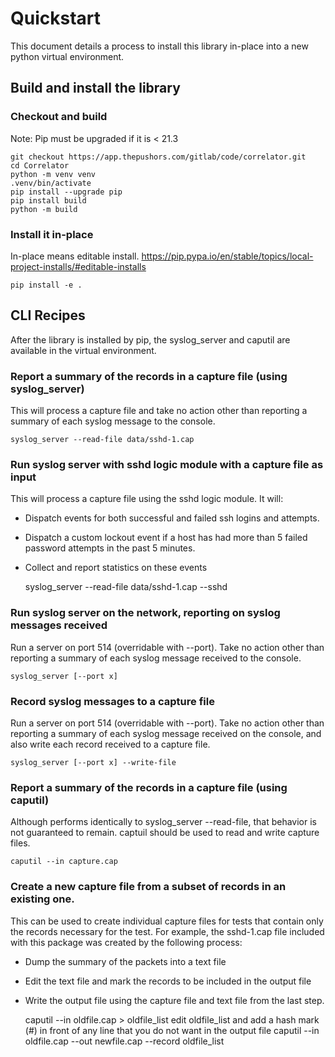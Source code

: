 # Quickstart

This document details a process to install this library in-place into a new python virtual environment. 

## Build and install the library

### Checkout and build

Note: Pip must be upgraded if it is < 21.3

    git checkout https://app.thepushors.com/gitlab/code/correlator.git
    cd Correlator
    python -m venv venv
    .venv/bin/activate
    pip install --upgrade pip
    pip install build
    python -m build

### Install it in-place

In-place means editable install. https://pip.pypa.io/en/stable/topics/local-project-installs/#editable-installs

    pip install -e .

## CLI Recipes
After the library is installed by pip, the syslog_server and caputil are available in the virtual environment.

### Report a summary of the records in a capture file (using syslog_server)
This will process a capture file and take no action other than reporting a summary of each syslog message to the
console.

    syslog_server --read-file data/sshd-1.cap

### Run syslog server with sshd logic module with a capture file as input
This will process a capture file using the sshd logic module. It will:

- Dispatch events for both successful and failed ssh logins and attempts. 
- Dispatch a custom lockout event if a host has had more than 5 failed password attempts in the past 5 minutes.
- Collect and report statistics on these events 


    syslog_server --read-file data/sshd-1.cap --sshd

### Run syslog server on the network, reporting on syslog messages received
Run a server on port 514 (overridable with --port). Take no action other than reporting a summary of each syslog
message received to the console.

    syslog_server [--port x]

### Record syslog messages to a capture file
Run a server on port 514 (overridable with --port). Take no action other than reporting a summary of each syslog
message received on the console, and also write each record received to a capture file.

    syslog_server [--port x] --write-file

### Report a summary of the records in a capture file (using caputil)
Although performs identically to syslog_server --read-file, that behavior is not guaranteed to remain. captuil should
be used to read and write capture files.

    caputil --in capture.cap

### Create a new capture file from a subset of records in an existing one.
This can be used to create individual capture files for tests that contain only the records necessary for the test.
For example, the sshd-1.cap file included with this package was created by the following process:

- Dump the summary of the packets into a text file
- Edit the text file and mark the records to be included in the output file
- Write the output file using the capture file and text file from the last step.


    caputil --in oldfile.cap > oldfile_list
    edit oldfile_list and add a hash mark (#) in front of any line that you do not want in the output file
    caputil --in oldfile.cap --out newfile.cap --record oldfile_list

